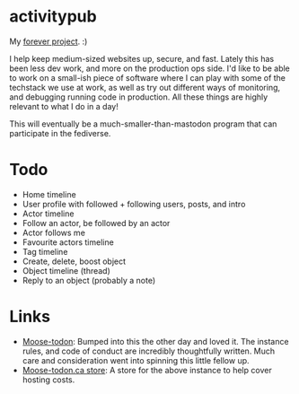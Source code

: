 # activitypub

My [forever project](https://ferd.ca/a-bridge-over-a-river-never-crossed.html). :)

I help keep medium-sized websites up, secure, and fast. Lately this has been less dev work, and more on the production ops side. I'd like to be able to work on a small-ish piece of software where I can play with some of the techstack we use at work, as well as try out different ways of monitoring, and debugging running code in production. All these things are highly relevant to what I do in a day!

This will eventually be a much-smaller-than-mastodon program that can participate in the fediverse.

# Todo

* Home timeline
* User profile with followed + following users, posts, and intro
* Actor timeline
* Follow an actor, be followed by an actor
* Actor follows me
* Favourite actors timeline
* Tag timeline
* Create, delete, boost object
* Object timeline (thread)
* Reply to an object (probably a note)

# Links

* [Moose-todon](https://mstdn.ca/): Bumped into this the other day and loved it. The instance rules, and code of conduct are incredibly thoughtfully written. Much care and consideration went into spinning this little fellow up.
* [Moose-todon.ca store](https://shop.mstdn.ca/): A store for the above instance to help cover hosting costs.